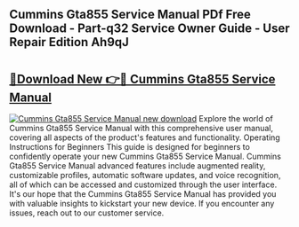 ## Cummins Gta855 Service Manual PDf Free Download - Part-q32 Service Owner Guide - User Repair Edition Ah9qJ

# <h2><a href="http://bc30766.oget.top/?id=Cummins+Gta855+Service+Manual">🔗Download New 👉🔴 Cummins Gta855 Service Manual</a></h2>

[![Cummins Gta855 Service Manual new download](https://i.imgur.com/5g1atiW.png)](http://bc30766.oget.top/?id=Cummins+Gta855+Service+Manual)
Explore the world of Cummins Gta855 Service Manual with this comprehensive user manual, covering all aspects of the product's features and functionality. Operating Instructions for Beginners This guide is designed for beginners to confidently operate your new Cummins Gta855 Service Manual. Cummins Gta855 Service Manual advanced features include augmented reality, customizable profiles, automatic software updates, and voice recognition, all of which can be accessed and customized through the user interface. It's our hope that the Cummins Gta855 Service Manual has provided you with valuable insights to kickstart your new device. If you encounter any issues, reach out to our customer service.
